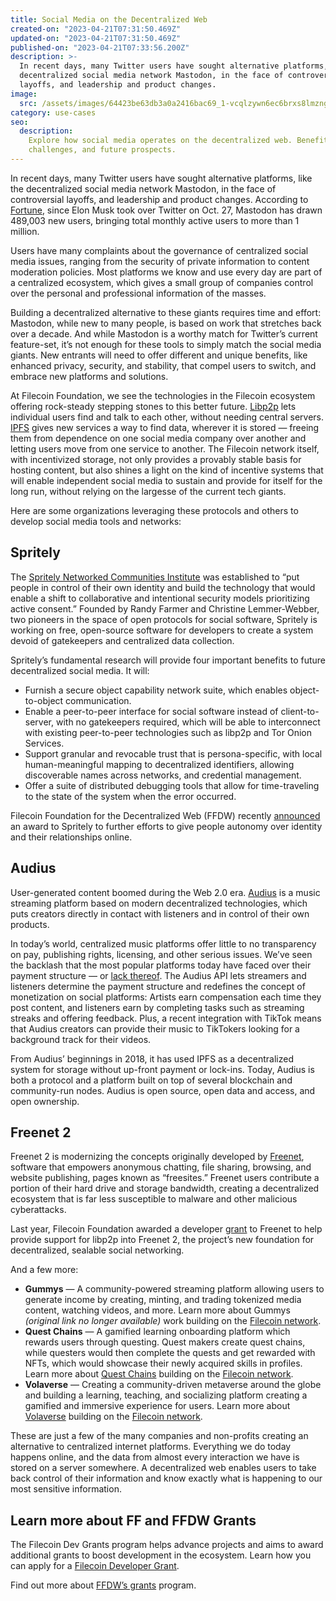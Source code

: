 ```yaml
---
title: Social Media on the Decentralized Web
created-on: "2023-04-21T07:31:50.469Z"
updated-on: "2023-04-21T07:31:50.469Z"
published-on: "2023-04-21T07:33:56.200Z"
description: >-
  In recent days, many Twitter users have sought alternative platforms, like the
  decentralized social media network Mastodon, in the face of controversial
  layoffs, and leadership and product changes.
image:
  src: /assets/images/64423be63db3a0a2416bac69_1-vcqlzywn6ec6brxs8lmzng.webp
category: use-cases
seo:
  description:
    Explore how social media operates on the decentralized web. Benefits,
    challenges, and future prospects.
---
```


In recent days, many Twitter users have sought alternative platforms, like the decentralized social media network Mastodon, in the face of controversial layoffs, and leadership and product changes. According to [Fortune](https://fortune.com/2022/11/07/mastadon-struggles-large-number-twitter-defectors/), since Elon Musk took over Twitter on Oct. 27, Mastodon has drawn 489,003 new users, bringing total monthly active users to more than 1 million.

Users have many complaints about the governance of centralized social media issues, ranging from the security of private information to content moderation policies. Most platforms we know and use every day are part of a centralized ecosystem, which gives a small group of companies control over the personal and professional information of the masses.

Building a decentralized alternative to these giants requires time and effort: Mastodon, while new to many people, is based on work that stretches back over a decade. And while Mastodon is a worthy match for Twitter’s current feature-set, it’s not enough for these tools to simply match the social media giants. New entrants will need to offer different and unique benefits, like enhanced privacy, security, and stability, that compel users to switch, and embrace new platforms and solutions.

At Filecoin Foundation, we see the technologies in the Filecoin ecosystem offering rock-steady stepping stones to this better future. [Libp2p](https://libp2p.io/) lets individual users find and talk to each other, without needing central servers. [IPFS](https://ipfs.tech/) gives new services a way to find data, wherever it is stored — freeing them from dependence on one social media company over another and letting users move from one service to another. The Filecoin network itself, with incentivized storage, not only provides a provably stable basis for hosting content, but also shines a light on the kind of incentive systems that will enable independent social media to sustain and provide for itself for the long run, without relying on the largesse of the current tech giants.

Here are some organizations leveraging these protocols and others to develop social media tools and networks:

## Spritely

The [Spritely Networked Communities Institute](https://spritely.institute/) was established to “put people in control of their own identity and build the technology that would enable a shift to collaborative and intentional security models prioritizing active consent.” Founded by Randy Farmer and Christine Lemmer-Webber, two pioneers in the space of open protocols for social software, Spritely is working on free, open-source software for developers to create a system devoid of gatekeepers and centralized data collection.

Spritely’s fundamental research will provide four important benefits to future decentralized social media. It will:

- Furnish a secure object capability network suite, which enables object-to-object communication.
- Enable a peer-to-peer interface for social software instead of client-to-server, with no gatekeepers required, which will be able to interconnect with existing peer-to-peer technologies such as libp2p and Tor Onion Services.
- Support granular and revocable trust that is persona-specific, with local human-meaningful mapping to decentralized identifiers, allowing discoverable names across networks, and credential management.
- Offer a suite of distributed debugging tools that allow for time-traveling to the state of the system when the error occurred.

Filecoin Foundation for the Decentralized Web (FFDW) recently [announced](https://medium.com/@FFDWeb/ffdw-supports-spritely-networked-communities-institute-to-develop-decentralized-social-media-36833f7273c9) an award to Spritely to further efforts to give people autonomy over identity and their relationships online.

## Audius

User-generated content boomed during the Web 2.0 era. [Audius](/ecosystem-explorer/audius) is a music streaming platform based on modern decentralized technologies, which puts creators directly in contact with listeners and in control of their own products.

In today’s world, centralized music platforms offer little to no transparency on pay, publishing rights, licensing, and other serious issues. We’ve seen the backlash that the most popular platforms today have faced over their payment structure — or [lack thereof](https://www.nytimes.com/2021/05/07/arts/music/streaming-music-payments.html). The Audius API lets streamers and listeners determine the payment structure and redefines the concept of monetization on social platforms: Artists earn compensation each time they post content, and listeners earn by completing tasks such as streaming streaks and offering feedback. Plus, a recent integration with TikTok means that Audius creators can provide their music to TikTokers looking for a background track for their videos.

From Audius’ beginnings in 2018, it has used IPFS as a decentralized system for storage without up-front payment or lock-ins. Today, Audius is both a protocol and a platform built on top of several blockchain and community-run nodes. Audius is open source, open data and access, and open ownership.

## Freenet 2

Freenet 2 is modernizing the concepts originally developed by [Freenet](https://freenetproject.org/), software that empowers anonymous chatting, file sharing, browsing, and website publishing, pages known as “freesites.” Freenet users contribute a portion of their hard drive and storage bandwidth, creating a decentralized ecosystem that is far less susceptible to malware and other malicious cyberattacks.

Last year, Filecoin Foundation awarded a developer [grant](/blog/dev-grant-spotlight-freenet-2) to Freenet to help provide support for libp2p into Freenet 2, the project’s new foundation for decentralized, sealable social networking.

And a few more:

- **Gummys** — A community-powered streaming platform allowing users to generate income by creating, minting, and trading tokenized media content, watching videos, and more. Learn more about Gummys _(original link no longer available)_ work building on the [Filecoin network](https://github.com/filecoin-project/devgrants/issues/607).
- **Quest Chains** — A gamified learning onboarding platform which rewards users through questing. Quest makers create quest chains, while questers would then complete the quests and get rewarded with NFTs, which would showcase their newly acquired skills in profiles. Learn more about [Quest Chains](/ecosystem-explorer/quest-chains) building on the [Filecoin network](https://github.com/filecoin-project/devgrants/issues/645).
- **Volaverse** — Creating a community-driven metaverse around the globe and building a learning, teaching, and socializing platform creating a gamified and immersive experience for users. Learn more about [Volaverse](https://www.volaverse.com/) building on the [Filecoin network](https://github.com/filecoin-project/devgrants/issues/580).

These are just a few of the many companies and non-profits creating an alternative to centralized internet platforms. Everything we do today happens online, and the data from almost every interaction we have is stored on a server somewhere. A decentralized web enables users to take back control of their information and know exactly what is happening to our most sensitive information.

## Learn more about FF and FFDW Grants

The Filecoin Dev Grants program helps advance projects and aims to award additional grants to boost development in the ecosystem. Learn how you can apply for a [Filecoin Developer Grant](https://github.com/filecoin-project/devgrants/blob/master/README.md).

Find out more about [FFDW’s grants](https://ffdweb.org/) program.
